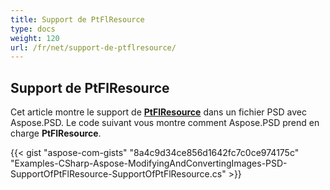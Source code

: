 ```yaml
---
title: Support de PtFlResource
type: docs
weight: 120
url: /fr/net/support-de-ptflresource/
---
```


## **Support de PtFlResource**
Cet article montre le support de [**PtFlResource**](https://reference.aspose.com/psd/net/aspose.psd.fileformats.psd.layers.layerresources/ptflresource) dans un fichier PSD avec Aspose.PSD. Le code suivant vous montre comment Aspose.PSD prend en charge **PtFlResource**.

{{< gist "aspose-com-gists" "8a4c9d34ce856d1642fc7c0ce974175c" "Examples-CSharp-Aspose-ModifyingAndConvertingImages-PSD-SupportOfPtFlResource-SupportOfPtFlResource.cs" >}}
